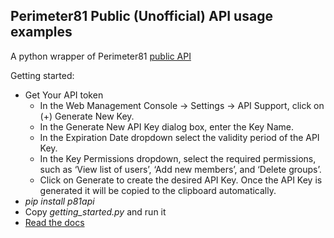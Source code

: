 ## Perimeter81 Public (Unofficial) API usage examples

A python wrapper of Perimeter81 [public API](https://support.perimeter81.com/docs/api-getting-started)

Getting started:
- Get Your API token
  - In the Web Management Console -> Settings -> API Support, click on (+) Generate New Key.
  - In the Generate New API Key dialog box, enter the Key Name.
  - In the Expiration Date dropdown select the validity period of the API Key.
  - In the Key Permissions dropdown, select the required permissions, such as ‘View list of users’, ‘Add new members’, and ‘Delete groups’.
  - Click on Generate to create the desired API Key. Once the API Key is generated it will be copied to the clipboard automatically.
- *pip install p81api*
- Copy *getting_started.py* and run it
- [Read the docs](https://vladbekker-p81.github.io/perimeter81-api/)
